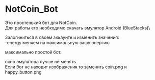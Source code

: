 
# NotCoin_Bot

Это простенький бот для NotCoin.\
Для работы его необходимо скачать эмулятор Android (BlueStacks)\ 

Залогиниться в своем аккаунте и изменить значения:\
-energy меняем на максимальную вашу энергию

максимально простой бот.

окно эмулятора лучше не менять\
Если бот не находит изображения то заменить coin.png и happy_button.png
